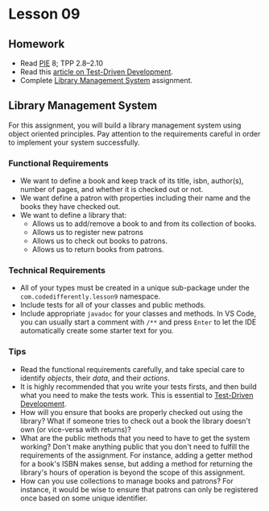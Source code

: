 # Lesson 09

## Homework

* Read [PIE][pie-book] 8; TPP 2.8–2.10
* Read this [article on Test-Driven Development][tdd-article].
* Complete [Library Management System](#library-management-system) assignment.

## Library Management System

For this assignment, you will build a library management system using object oriented principles. Pay attention to the requirements careful in order to implement your system successfully.

### Functional Requirements

* We want to define a book and keep track of its title, isbn, author(s), number of pages, and whether it is checked out or not.
* We want define a patron with properties including their name and the books they have checked out.
* We want to define a library that:
    * Allows us to add/remove a book to and from its collection of books. 
    * Allows us to register new patrons
    * Allows us to check out books to patrons.
    * Allows us to return books from patrons.

### Technical Requirements

* All of your types must be created in a unique sub-package under the `com.codedifferently.lesson9` namespace.
* Include tests for all of your classes and public methods.
* Include appropriate `javadoc` for your classes and methods. In VS Code, you can usually start a comment with `/**` and press `Enter` to let the IDE automatically create some starter text for you.

### Tips

* Read the functional requirements carefully, and take special care to identify *objects*, their *data*, and their *actions*.
* It is highly recommended that you write your tests firsts, and then build what you need to make the tests work. This is essential to [Test-Driven Development][tdd-article].
* How will you ensure that books are properly checked out using the library? What if someone tries to check out a book the library doesn't own (or vice-versa with returns)?
* What are the public methods that you need to have to get the system working? Don't make anything public that you don't need to fulfill the requirements of the assignment. For instance, adding a getter method for a book's ISBN makes sense, but adding a method for returning the library's hours of operation is beyond the scope of this assignment.
* How can you use collections to manage books and patrons? For instance, it would be wise to ensure that patrons can only be registered once based on some unique identifier.

[pie-book]: https://github.com/shshankar1/ebooks/blob/master/Programming%20Interviews%20Exposed.PDF
[tdd-article]: https://semaphoreci.com/blog/test-driven-development
